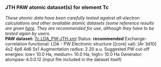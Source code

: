 ### JTH PAW atomic dataset(s) for element Tc
  
_These atomic data have been carefully tested against all-electron calculations and other available atomic datasets (some reference results are given [here](https://www.abinit.org/Files/JTH-benchmark-1.1.pdf)._
_They are recommended for use, although they have to be tested again by users._
<br>
**PAW dataset:** [Tc.LDA_PW-JTH.xml](https://github.com/abinit/paw_jth_datasets/pseudos/JTH-LDA-v1.1/Tc/Tc.LDA_PW-JTH.xml)
Status: **recommended**
Exchange-correlation functional: LDA - PW
Electronic structure ([core] val): [Ar 3d10] 4s2 4p6 4d6 5s1
Augmentation radius: 2.20 a.u.
Suggested PW cut-off energies: low= 10.0 Ha, medium= 10.0 Ha, high= 10.0 Ha
Generator: atompaw-4.0.0.12 (input file included in the dataset itself)
